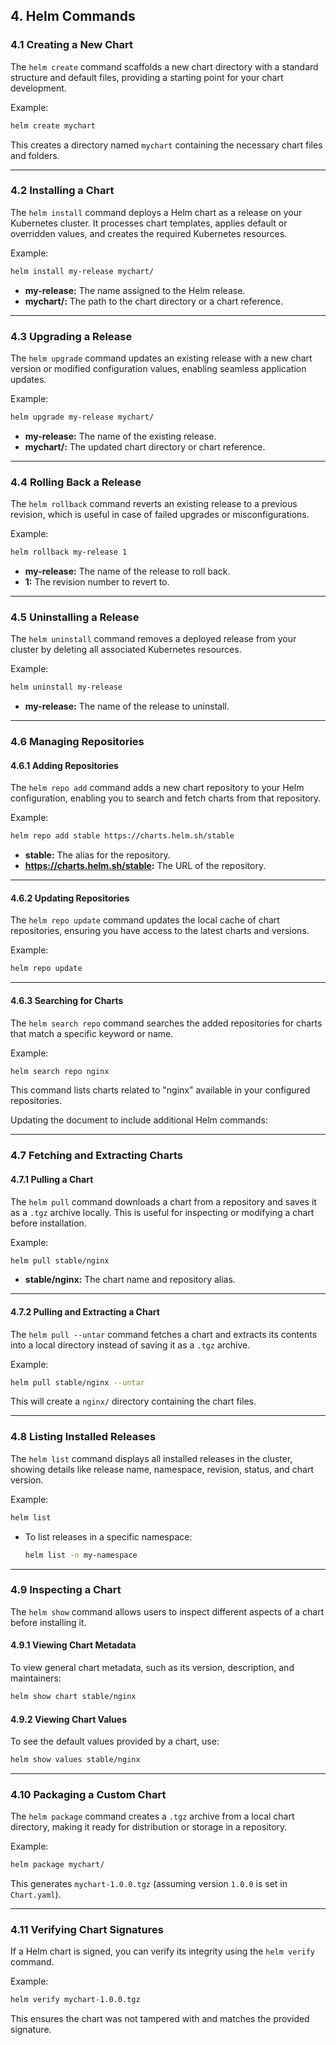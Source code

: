 ## 4. Helm Commands

### 4.1 Creating a New Chart
The `helm create` command scaffolds a new chart directory with a standard structure and default files, providing a starting point for your chart development.

Example:
```sh
helm create mychart
```
This creates a directory named `mychart` containing the necessary chart files and folders.

---

### 4.2 Installing a Chart
The `helm install` command deploys a Helm chart as a release on your Kubernetes cluster. It processes chart templates, applies default or overridden values, and creates the required Kubernetes resources.

Example:
```sh
helm install my-release mychart/
```
- **my-release:** The name assigned to the Helm release.
- **mychart/:** The path to the chart directory or a chart reference.

---

### 4.3 Upgrading a Release
The `helm upgrade` command updates an existing release with a new chart version or modified configuration values, enabling seamless application updates.

Example:
```sh
helm upgrade my-release mychart/
```
- **my-release:** The name of the existing release.
- **mychart/:** The updated chart directory or chart reference.

---

### 4.4 Rolling Back a Release
The `helm rollback` command reverts an existing release to a previous revision, which is useful in case of failed upgrades or misconfigurations.

Example:
```sh
helm rollback my-release 1
```
- **my-release:** The name of the release to roll back.
- **1:** The revision number to revert to.

---

### 4.5 Uninstalling a Release
The `helm uninstall` command removes a deployed release from your cluster by deleting all associated Kubernetes resources.

Example:
```sh
helm uninstall my-release
```
- **my-release:** The name of the release to uninstall.

---

### 4.6 Managing Repositories

#### 4.6.1 Adding Repositories
The `helm repo add` command adds a new chart repository to your Helm configuration, enabling you to search and fetch charts from that repository.

Example:
```sh
helm repo add stable https://charts.helm.sh/stable
```
- **stable:** The alias for the repository.
- **https://charts.helm.sh/stable:** The URL of the repository.

---

#### 4.6.2 Updating Repositories
The `helm repo update` command updates the local cache of chart repositories, ensuring you have access to the latest charts and versions.

Example:
```sh
helm repo update
```

---

#### 4.6.3 Searching for Charts
The `helm search repo` command searches the added repositories for charts that match a specific keyword or name.

Example:
```sh
helm search repo nginx
```
This command lists charts related to "nginx" available in your configured repositories.

Updating the document to include additional Helm commands:  

---

### 4.7 Fetching and Extracting Charts  

#### 4.7.1 Pulling a Chart  
The `helm pull` command downloads a chart from a repository and saves it as a `.tgz` archive locally. This is useful for inspecting or modifying a chart before installation.  

Example:  
```sh
helm pull stable/nginx
```  
- **stable/nginx:** The chart name and repository alias.  

---

#### 4.7.2 Pulling and Extracting a Chart  
The `helm pull --untar` command fetches a chart and extracts its contents into a local directory instead of saving it as a `.tgz` archive.  

Example:  
```sh
helm pull stable/nginx --untar
```  
This will create a `nginx/` directory containing the chart files.  

---

### 4.8 Listing Installed Releases  
The `helm list` command displays all installed releases in the cluster, showing details like release name, namespace, revision, status, and chart version.  

Example:  
```sh
helm list
```
- To list releases in a specific namespace:  
  ```sh
  helm list -n my-namespace
  ```  

---

### 4.9 Inspecting a Chart  
The `helm show` command allows users to inspect different aspects of a chart before installing it.  

#### 4.9.1 Viewing Chart Metadata  
To view general chart metadata, such as its version, description, and maintainers:  
```sh
helm show chart stable/nginx
```  

#### 4.9.2 Viewing Chart Values  
To see the default values provided by a chart, use:  
```sh
helm show values stable/nginx
```  

---

### 4.10 Packaging a Custom Chart  
The `helm package` command creates a `.tgz` archive from a local chart directory, making it ready for distribution or storage in a repository.  

Example:  
```sh
helm package mychart/
```  
This generates `mychart-1.0.0.tgz` (assuming version `1.0.0` is set in `Chart.yaml`).  

---

### 4.11 Verifying Chart Signatures  
If a Helm chart is signed, you can verify its integrity using the `helm verify` command.  

Example:  
```sh
helm verify mychart-1.0.0.tgz
```  
This ensures the chart was not tampered with and matches the provided signature.  
